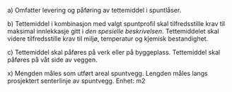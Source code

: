 a) Omfatter levering og påføring av tettemiddel i spuntlåser.

b) Tettemiddel i kombinasjon med valgt spuntprofil skal tilfredsstille krav til maksimal innlekkasje gitt i *den spesielle beskrivelsen*. Tettemiddelet skal videre tilfredsstille krav til miljø, temperatur og kjemisk bestandighet.

c) Tettemiddel skal påføres på verk eller på byggeplass. Tettemiddel skal påføres på våt side av veggen.

x) Mengden måles som utført areal spuntvegg. Lengden måles langs prosjektert senterlinje av spuntvegg. Enhet: m2

